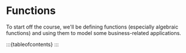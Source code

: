 # Functions

To start off the course, we'll be defining functions (especially algebraic functions) and using them to model some business-related applications.

:::{tableofcontents}
:::
